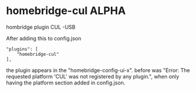# homebridge-cul ALPHA
hombridge plugin CUL -USB

After adding this to config.json

    "plugins": [
        "homebridge-cul"
    ],
    
 the plugin appears in the "homebridge-config-ui-x". 
 before was "Error: The requested platform 'CUL' was not registered by any plugin.", when only having the platform section added in config.json.
